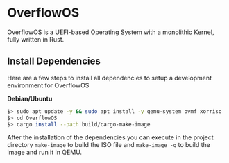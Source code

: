 # OverflowOS
OverflowOS is a UEFI-based Operating System with a monolithic Kernel, fully written in Rust.

## Install Dependencies
Here are a few steps to install all dependencies to setup a development environment for OverflowOS

**Debian/Ubuntu**
```bash
$> sudo apt update -y && sudo apt install -y qemu-system ovmf xorriso
$> cd OverflowOS
$> cargo install --path build/cargo-make-image
```
After the installation of the dependencies you can execute in the project directory `make-image` to build the ISO file and `make-image -q` to build the image and run it in QEMU.
